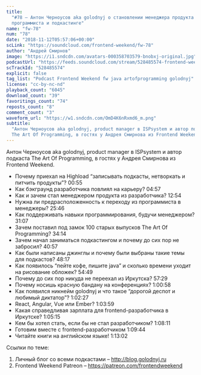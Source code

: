 ```yaml
---
title:
  "#78 – Антон Черноусов aka golodnyj о становлении менеджера продукта из
  программиста и подкастинге"
name: "fw-78"
num: "78"
date: "2018-11-12T05:57:06+00:00"
scLink: "https://soundcloud.com/frontend-weekend/fw-78"
author: "Андрей Смирнов"
image: "https://i1.sndcdn.com/avatars-000358703579-bnobxj-original.jpg"
podcastUrl: "https://feeds.soundcloud.com/stream/528485574-frontend-weekend-fw-78.m4a"
scTrackId: "528485574"
explicit: false
tag_list: "Podcast Frontend Weekend fw java artofprogramming golodnyj"
license: "cc-by-nc-nd"
playback_count: "6045"
download_count: "39"
favoritings_count: "74"
reposts_count: "8"
comment_count: "3"
waveform_url: "https://w1.sndcdn.com/OmD4K6nRxmd6_m.png"
subtitle:
  "Антон Черноусов aka golodnyj, product manager в ISPsystem и автор подкаста
  The Art Of Programming, в гостях у Андрея Смирнова из Frontend Weekend. "
---
```


Антон Черноусов aka golodnyj, product manager в ISPsystem и автор подкаста The
Art Of Programming, в гостях у Андрея Смирнова из Frontend Weekend.

- Почему приехал на Highload “записывать подкасты, нетворкать и питчить
  продукты”? <timecode sec="55">00:55</timecode>
- Как бэкграунд разработчика повлиял на карьеру?
  <timecode sec="297">04:57</timecode>
- Как и зачем стал менеджером продукта из разработчика?
  <timecode sec="774">12:54</timecode>
- Нужна ли предрасположенность к переходу из программиста в менеджеры?
  <timecode sec="1546">25:46</timecode>
- Как поддерживать навыки программирования, будучи менеджером?
  <timecode sec="1867">31:07</timecode>
- Зачем поставил под замок 100 старых выпусков The Art Of Programming?
  <timecode sec="2054">34:14</timecode>
- Зачем начал заниматься подкастингом и почему до сих пор не забросил?
  <timecode sec="2457">40:57</timecode>
- Как были написаны джинглы и почему были выбраны такие темы для подкастов?
  <timecode sec="2897">48:17</timecode>
- Как появилось “пейте кофе, пишите java” и сколько времени уходит на рисование
  обложек? <timecode sec="3289">54:49</timecode>
- Почему до сих пор никуда не переехал из Иркутска?
  <timecode sec="3449">57:29</timecode>
- Почему носишь красную бандану на конференциях?
  <timecode sec="3658">1:00:58</timecode>
- Как появился никнейм golodnyj и что такое “дорогой деспот и любимый диктатор”?
  <timecode sec="3747">1:02:27</timecode>
- React, Angular, Vue или Ember? <timecode sec="3839">1:03:59</timecode>
- Какая справедливая зарплата для frontend-разработчика в Иркутске?
  <timecode sec="3915">1:05:15</timecode>
- Кем бы хотел стать, если бы не стал разработчиком?
  <timecode sec="4091">1:08:11</timecode>
- Готовим вместе с frontend-разработчиком
  <timecode sec="4184">1:09:44</timecode>
- Читайте книги на английском языке! <timecode sec="4382">1:13:02</timecode>

Ссылки по теме:

1. Личный блог со всеми подкастами – <http://blog.golodnyj.ru>
2. Frontend Weekend Patreon – <https://patreon.com/frontendweekend>
